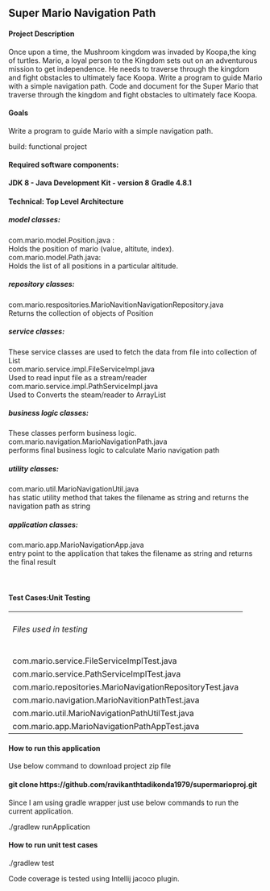 <h2>Super Mario Navigation Path</h2>
<h4>Project Description</h4>

Once upon a time, the Mushroom kingdom was invaded by Koopa,the king of turtles. 
Mario, a loyal person to the Kingdom sets out on an adventurous mission to get 
independence. He needs to traverse through the kingdom and fight obstacles to 
ultimately face Koopa. Write a program to guide Mario with a simple navigation 
path. Code and document for the Super Mario that traverse through the kingdom 
and fight obstacles to ultimately face Koopa.

<h4>Goals</h4>

Write a program to guide Mario with a simple navigation path.

build: functional project


<h4>Required software components:</h4>

**JDK 8 - Java Development Kit - version 8**
**Gradle 4.8.1**

<h4>Technical: Top Level Architecture</h4>

<h5>model classes:</h5>
    com.mario.model.Position.java :<br>
        Holds the position of mario (value, altitute, index).
    com.mario.model.Path.java:<br>
        Holds the list of all positions in a particular altitude.
    
<h5>repository classes:</h5>
    com.mario.respositories.MarioNavitionNavigationRepository.java<br>
        Returns the collection of objects of Position
       
<h5>service classes:</h5>
   These service classes are used to fetch the data from file into collection of List<br>
   com.mario.service.impl.FileServiceImpl.java<br>
        Used to read input file as a stream/reader<br>
    com.mario.service.impl.PathServiceImpl.java<br>
        Used to Converts the steam/reader to ArrayList<br>

<h5>business logic classes:</h5>
       These classes perform business logic.<br>
    com.mario.navigation.MarioNavigationPath.java<br>
        performs final business logic to calculate Mario navigation path<br>

<h5>utility classes:</h4>
    com.mario.util.MarioNavigationUtil.java<br>
        has static utility method that takes the filename as string and returns
        the navigation path as string<br>
        
<h5>application classes:</h4>
    com.mario.app.MarioNavigationApp.java<br>
        entry point to the application that takes the filename as string and returns the
        final result<br>
<br><br>



<h4>Test Cases:Unit Testing</h4>
<table>
<tr><td><h6>Files used in testing</h6></td></tr>
<tr><td>com.mario.service.FileServiceImplTest.java</td></tr>
<tr><td>com.mario.service.PathServiceImplTest.java</td></tr>
<tr><td>com.mario.repositories.MarioNavigationRepositoryTest.java</td></tr>
<tr><td>com.mario.navigation.MarioNavitionPathTest.java</td></tr>
<tr><td>com.mario.util.MarioNavigationPathUtilTest.java</td></tr>
<tr><td>com.mario.app.MarioNavigationPathAppTest.java</td></tr>
</table>


<h4> How to run this application</h4>

Use below command to download project zip file

<h4>git clone https://github.com/ravikanthtadikonda1979/supermarioproj.git</h4>

Since I am using gradle wrapper just use below commands to run the current
application.

./gradlew runApplication

<h4> How to run unit test cases</h4>

./gradlew test

Code coverage is tested using Intellij jacoco plugin.





